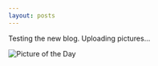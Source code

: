 ```yaml
---
layout: posts
---
```

Testing the new blog.  Uploading pictures...


![Picture of the Day]("/assets/test.jpg")

